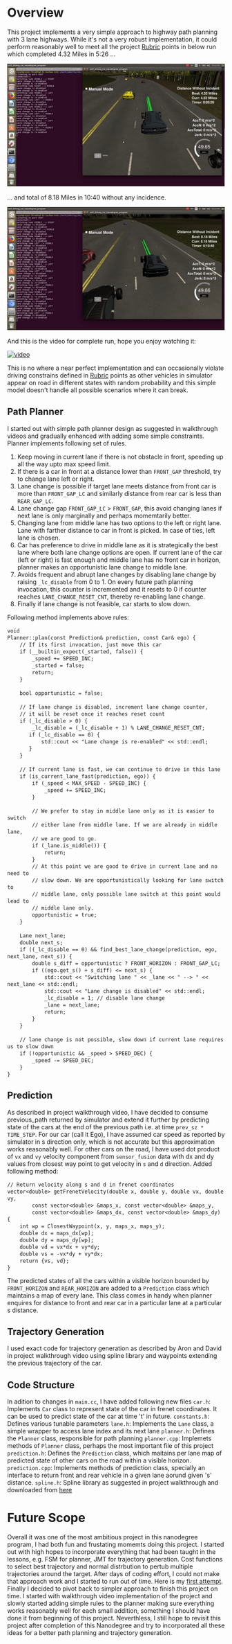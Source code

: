 # Overview
This project implements a very simple approach to highway path planning with 3 lane highways. While it's not a very robust implementation, it could perform reasonably well to meet all the project [Rubric](https://review.udacity.com/#!/rubrics/1020/view) points in below run which completed 4.32 Miles in 5:26 ...

![4.32 Miles](./output/Completed_4dot32M_in_05m26s.png)

... and total of 8.18 Miles in 10:40 without any incidence.

![8.18 Miles](./output/Completed_8dot18M_in_10m40s.png)

And this is the video for complete run, hope you enjoy watching it:

[![video](https://img.youtube.com/vi/4CoLHeNxSKI/0.jpg)](https://www.youtube.com/watch?v=4CoLHeNxSKI)

This is no where a near perfect implementation and can occasionally violate driving constrains defined in [Rubric](https://review.udacity.com/#!/rubrics/1020/view) points as other vehicles in simulator appear on road in different states with random probability and this simple model doesn't handle all possible scenarios where it can break. 

## Path Planner
I started out with simple path planner design as suggested in walkthrough videos and gradually enhanced with adding some simple constraints. Planner implements following set of rules.
1. Keep moving in current lane if there is not obstacle in front, speeding up all the way upto max speed limit.
2. If there is a car in front at a distance lower than `FRONT_GAP` threshold, try to change lane left or right.
3. Lane change is possible if target lane meets distance from front car is more than `FRONT_GAP_LC` and similarly distance from rear car is less than `REAR_GAP_LC`.
4. Lane change gap `FRONT_GAP_LC` > `FRONT_GAP`, this avoid changing lanes if next lane is only marginally and perhaps momemtarily better.
5. Changing lane from middle lane has two options to the left or right lane. Lane with farther distance to car in front is picked. In case of ties, left lane is chosen.
6. Car has preference to drive in middle lane as it is strategically the best lane where both lane change options are open. If current lane of the car (left or right) is fast enough and middle lane has no front car in horizon, planner makes an opportunistic lane change to middle lane.
7. Avoids frequent and abrupt lane changes by disabling lane change by raising `_lc_disable` from 0 to 1. On every future path planning invocation, this counter is incremented and it resets to 0 if counter reaches `LANE_CHANGE_RESET_CNT`, thereby re-enabling lane change.
8. Finally if lane change is not feasible, car starts to slow down.

Following method implements above rules:

```cplusplus
void
Planner::plan(const Prediction& prediction, const Car& ego) {
    // If its first invocation, just move this car
    if (__builtin_expect(_started, false)) {
        _speed += SPEED_INC;
        _started = false;
        return;
    }

    bool opportunistic = false;

    // If lane change is disabled, increment lane change counter,
    // it will be reset once it reaches reset count
    if (_lc_disable > 0) {
        _lc_disable = (_lc_disable + 1) % LANE_CHANGE_RESET_CNT;
       if (_lc_disable == 0) {
           std::cout << "Lane change is re-enabled" << std::endl;
       }
    }

    // If current lane is fast, we can continue to drive in this lane
    if (is_current_lane_fast(prediction, ego)) {
        if (_speed < MAX_SPEED - SPEED_INC) {
            _speed += SPEED_INC;
        }

        // We prefer to stay in middle lane only as it is easier to switch
        // either lane from middle lane. If we are already in middle lane,
        // we are good to go.
        if (_lane.is_middle()) {
            return;
        }
        // At this point we are good to drive in current lane and no need to
        // slow down. We are opportunistically looking for lane switch to
        // middle lane, only possible lane switch at this point would lead to
        // middle lane only.
        opportunistic = true;
    }

    Lane next_lane;
    double next_s;
    if ((_lc_disable == 0) && find_best_lane_change(prediction, ego, next_lane, next_s)) {
        double s_diff = opportunistic ? FRONT_HORIZON : FRONT_GAP_LC;
        if ((ego.get_s() + s_diff) <= next_s) {
            std::cout << "Switching lane " << _lane << " --> " << next_lane << std::endl;
            std::cout << "Lane change is disabled" << std::endl;
            _lc_disable = 1; // disable lane change
            _lane = next_lane;
            return;
        }
    }

    // lane change is not possible, slow down if current lane requires us to slow down
    if (!opportunistic && _speed > SPEED_DEC) {
        _speed -= SPEED_DEC;
    }
}
```

## Prediction
As described in project walkthrough video, I have decided to consume previous_path returned by simulator and extend it further by predicting state of the cars at the end of the previous path i.e. at time `prev_sz * TIME_STEP`. For our car (call it Ego), I have assumed car speed as reported by simulator in s direction only, which is not accurate but this approximation works reasonably well. For other cars on the road, I have used dot product of `vx` and `vy` velocity component from `sensor_fusion` data with dx and dy values from closest way point to get velocity in `s` and `d` direction. Added following method:

```cplusplus
// Return velocity along s and d in frenet coordinates
vector<double> getFrenetVelocity(double x, double y, double vx, double vy,
        const vector<double> &maps_x, const vector<double> &maps_y,
        const vector<double> &maps_dx, const vector<double> &maps_dy)
{
    int wp = ClosestWaypoint(x, y, maps_x, maps_y);
    double dx = maps_dx[wp];
    double dy = maps_dy[wp];
    double vd = vx*dx + vy*dy;
    double vs = -vx*dy + vy*dx;
    return {vs, vd};
}
```

The predicted states of all the cars within a visible horizon bounded by `FRONT_HORIZON` and `REAR_HORIZON` are added to a `Prediction` class which maintains a map of every lane. This class comes in handy when planner enquires for distance to front and rear car in a particular lane at a particular s distance.

## Trajectory Generation
I used exact code for trajectory generation as described by Aron and David in project walkthrough video using spline library and waypoints extending the previous trajectory of the car.

## Code Structure
In adition to changes in `main.cc`, I have added following new files
`car.h`: Implements `Car` class to represent state of the car in frenet coordinates. It can be used to predict state of the car at time 't' in future.
`constants.h`: Defines various tunable parameters
`lane.h`: Implements the `Lane` class, a simple wrapper to access lane index and its next lane
`planner.h`: Defines the `Planner` class, responsible for path planning
`planner.cpp`: Implemets methods of `Planner` class, perhaps the most important file of this project
`prediction.h`: Defines the `Prediction` class, which maitains per lane map of predicted state of other cars on the road within a visible horizon.
`prediction.cpp`: Implements methods of prediction class, specially an interface to return front and rear vehicle in a given lane aorund given 's' distance.
`spline.h`: Spline library as suggested in project walkthrough and downloaded from [here](http://kluge.in-chemnitz.de/opensource/spline/)

# Future Scope
Overall it was one of the most ambitious project in this nanodegree program, I had both fun and frustating momemts doing this project. I started out with high hopes to incorporate everything that had been taught in the lessons, e.g. FSM for planner, JMT for trajectory generation. Cost functions to select best trajectory and normal distrbution to pertub multiple trajectories around the target. After days of coding effort, I could not make that approach work and I started to run out of time. Here is my [first attempt](https://github.com/rajatsharma01/CarND-Path-Planning-Project). Finally I decided to pivot back to simpler approach to finish this project on time. I started with walkthrough video implementation of the project and slowly started adding simple rules to the planner making sure everything works reasonably well for each small addition, something I should have done it from beginning of this project. Neverthless, I still hope to revisit this project after completion of this Nanodegree and try to incorporated all these ideas for a better path planning and trajectory generation.
